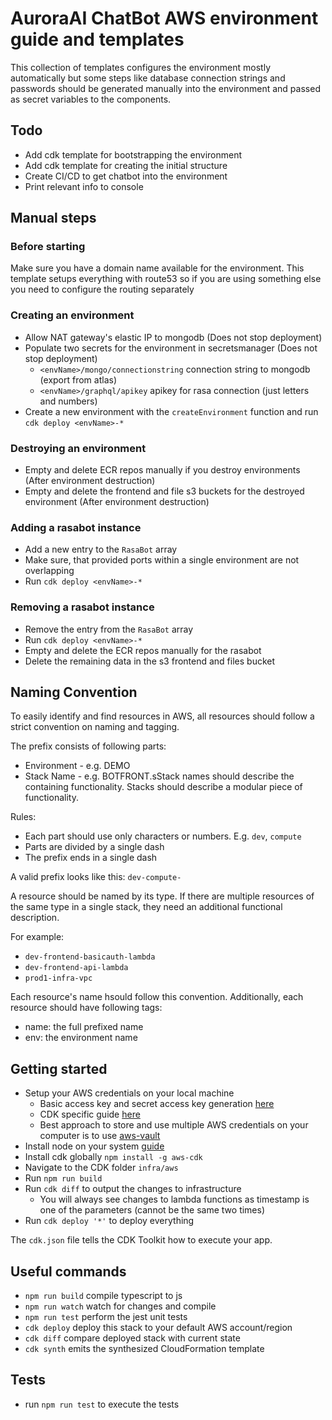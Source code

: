 # AuroraAI ChatBot AWS environment guide and templates

This collection of templates configures the environment mostly automatically but some steps like database connection strings and passwords should be generated manually into the environment and passed as secret variables to the components.

## Todo
- Add cdk template for bootstrapping the environment
- Add cdk template for creating the initial structure
- Create CI/CD to get chatbot into the environment
- Print relevant info to console

## Manual steps

### Before starting
Make sure you have a domain name available for the environment. This template setups everything with route53 so if you are using something else you need to configure the routing separately

### Creating an environment
- Allow NAT gateway's elastic IP to mongodb (Does not stop deployment)
- Populate two secrets for the environment in secretsmanager (Does not stop deployment)
  - `<envName>/mongo/connectionstring` connection string to mongodb (export from atlas)
  - `<envName>/graphql/apikey` apikey for rasa connection (just letters and numbers)
- Create a new environment with the `createEnvironment` function and run `cdk deploy <envName>-*`

### Destroying an environment
- Empty and delete ECR repos manually if you destroy environments (After environment destruction)
- Empty and delete the frontend and file s3 buckets for the destroyed environment (After environment destruction)

### Adding a rasabot instance
- Add a new entry to the `RasaBot` array
- Make sure, that provided ports within a single environment are not overlapping
- Run `cdk deploy <envName>-*`

### Removing a rasabot instance
- Remove the entry from the `RasaBot` array
- Run `cdk deploy <envName>-*`
- Empty and delete the ECR repos manually for the rasabot
- Delete the remaining data in the s3 frontend and files bucket

## Naming Convention
To easily identify and find resources in AWS, all resources should follow a strict convention on naming and tagging.

The prefix consists of following parts:
- Environment - e.g. DEMO
- Stack Name  - e.g. BOTFRONT.sStack names should describe the containing functionality. Stacks should describe a modular piece of functionality.

Rules:
- Each part should use only characters or numbers. E.g. `dev`, `compute`
- Parts are divided by a single dash
- The prefix ends in a single dash

A valid prefix looks like this: `dev-compute-`

A resource should be named by its type. If there are multiple resources of the same type in a single stack, they need an additional functional description.

For example:
- `dev-frontend-basicauth-lambda`
- `dev-frontend-api-lambda`
- `prod1-infra-vpc`

Each resource's name hsould follow this convention.
Additionally, each resource should have following tags:
- name: the full prefixed name
- env: the environment name

## Getting started
- Setup your AWS credentials on your local machine
  - Basic access key and secret access key generation [here](https://docs.aws.amazon.com/powershell/latest/userguide/pstools-appendix-sign-up.html)
  - CDK specific guide [here](https://docs.aws.amazon.com/cdk/latest/guide/getting_started.html)
  - Best approach to store and use multiple AWS credentials on your computer is to use [aws-vault](https://github.com/99designs/aws-vault)
- Install node on your system [guide](https://nodejs.org/en/download/)
- Install cdk globally `npm install -g aws-cdk`
- Navigate to the CDK folder `infra/aws`
- Run `npm run build`
- Run `cdk diff` to output the changes to infrastructure
  - You will always see changes to lambda functions as timestamp is one of the parameters (cannot be the same two times)
- Run `cdk deploy '*'` to deploy everything

The `cdk.json` file tells the CDK Toolkit how to execute your app.


## Useful commands

 * `npm run build`   compile typescript to js
 * `npm run watch`   watch for changes and compile
 * `npm run test`    perform the jest unit tests
 * `cdk deploy`      deploy this stack to your default AWS account/region
 * `cdk diff`        compare deployed stack with current state
 * `cdk synth`       emits the synthesized CloudFormation template

## Tests

* run `npm run test` to execute the tests